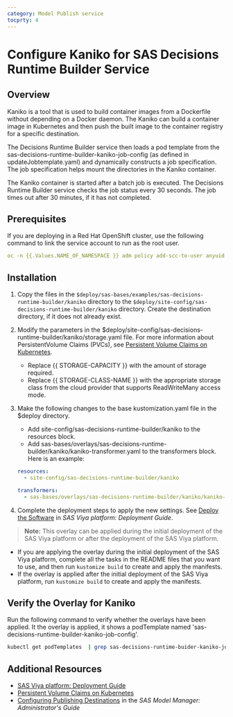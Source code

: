 ```yaml
---
category: Model Publish service
tocprty: 4
---
```


# Configure Kaniko for SAS Decisions Runtime Builder Service

## Overview

Kaniko is a tool that is used to build container images from a Dockerfile without depending on a Docker daemon. The Kaniko can build a container image in Kubernetes and then push the built image to the container registry for a specific destination.

The Decisions Runtime Builder service then loads a pod template from the sas-decisions-runtime-builder-kaniko-job-config (as defined in updateJobtemplate.yaml) and dynamically constructs a job specification. The job specification helps mount the directories in the Kaniko container.

The Kaniko container is started after a batch job is executed. The Decisions Runtime Builder service checks the job status every 30 seconds. The job times out after 30 minutes, if it has not completed.

## Prerequisites

If you are deploying in a Red Hat OpenShift cluster, use the following command to link the service account to run as the root user.

```yaml
oc -n {{.Values.NAME_OF_NAMESPACE }} adm policy add-scc-to-user anyuid -z sas-decisions-runtime-builder-kaniko
```

## Installation

1. Copy the files in the `$deploy/sas-bases/examples/sas-decisions-runtime-builder/kaniko` directory to the `$deploy/site-config/sas-decisions-runtime-builder/kaniko` directory. Create the destination directory, if it does not already exist.

2. Modify the parameters in the $deploy/site-config/sas-decisions-runtime-builder/kaniko/storage.yaml file. For more information about PersistentVolume Claims (PVCs), see [Persistent Volume Claims on Kubernetes](https://kubernetes.io/docs/concepts/storage/persistent-volumes/#persistentvolumeclaims).

   - Replace {{ STORAGE-CAPACITY }} with the amount of storage required.
   - Replace {{ STORAGE-CLASS-NAME }} with the appropriate storage class from the cloud provider that supports ReadWriteMany access mode.

3. Make the following changes to the base kustomization.yaml file in the $deploy directory.

   - Add site-config/sas-decisions-runtime-builder/kaniko to the resources block.
   - Add sas-bases/overlays/sas-decisions-runtime-builder/kaniko/kaniko-transformer.yaml to the transformers block. Here is an example:

   ```yaml
   resources:
     - site-config/sas-decisions-runtime-builder/kaniko

   transformers:
     - sas-bases/overlays/sas-decisions-runtime-builder/kaniko/kaniko-transformer.yaml
   ```

4. Complete the deployment steps to apply the new settings. See [Deploy the Software](http://documentation.sas.com/?cdcId=itopscdc&cdcVersion=default&docsetId=dplyml0phy0dkr&docsetTarget=p127f6y30iimr6n17x2xe9vlt54q.htm) in _SAS Viya platform: Deployment Guide_.

> **Note:** This overlay can be applied during the initial deployment of the SAS Viya platform or after the deployment of the SAS Viya platform.

- If you are applying the overlay during the initial deployment of the SAS Viya platform, complete all the tasks in the README files that you want to use, and then run `kustomize build` to create and apply the manifests.
- If the overlay is applied after the initial deployment of the SAS Viya platform, run `kustomize build` to create and apply the manifests.

## Verify the Overlay for Kaniko

Run the following command to verify whether the overlays have been applied. It the overlay is applied, it shows a podTemplate named 'sas-decisions-runtime-builder-kaniko-job-config'.

```sh
kubectl get podTemplates  | grep sas-decisions-runtime-buider-kaniko-job-config
```

## Additional Resources

- [SAS Viya platform: Deployment Guide](http://documentation.sas.com/?cdcId=itopscdc&cdcVersion=default&docsetId=dplyml0phy0dkr&docsetTarget=titlepage.htm)
- [Persistent Volume Claims on Kubernetes](https://kubernetes.io/docs/concepts/storage/persistent-volumes/#persistentvolumeclaims)
- [Configuring Publishing Destinations](http://documentation.sas.com/?cdcId=mdlmgrcdc&cdcVersion=default&docsetId=mdlmgrag&docsetTarget=n0x0rvwqs9lvpun16sfdqoff4tsk.htm) in the _SAS Model Manager: Administrator's Guide_
